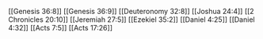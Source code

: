 [[Genesis 36:8]]
[[Genesis 36:9]]
[[Deuteronomy 32:8]]
[[Joshua 24:4]]
[[2 Chronicles 20:10]]
[[Jeremiah 27:5]]
[[Ezekiel 35:2]]
[[Daniel 4:25]]
[[Daniel 4:32]]
[[Acts 7:5]]
[[Acts 17:26]]
